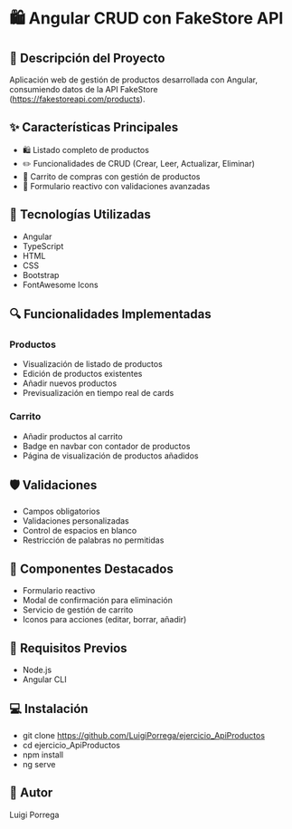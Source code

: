 # 🛍️ Angular CRUD con FakeStore API

## 📝 Descripción del Proyecto
Aplicación web de gestión de productos desarrollada con Angular, consumiendo datos de la API FakeStore (https://fakestoreapi.com/products).

## ✨ Características Principales
- 🛍️ Listado completo de productos
- ✏️ Funcionalidades de CRUD (Crear, Leer, Actualizar, Eliminar)
- 🛒 Carrito de compras con gestión de productos
- 📝 Formulario reactivo con validaciones avanzadas

## 🚀 Tecnologías Utilizadas
- Angular
- TypeScript
- HTML
- CSS
- Bootstrap
- FontAwesome Icons

## 🔍 Funcionalidades Implementadas
### Productos
- Visualización de listado de productos
- Edición de productos existentes
- Añadir nuevos productos
- Previsualización en tiempo real de cards

### Carrito
- Añadir productos al carrito
- Badge en navbar con contador de productos
- Página de visualización de productos añadidos

## 🛡️ Validaciones
- Campos obligatorios
- Validaciones personalizadas
- Control de espacios en blanco
- Restricción de palabras no permitidas

## 🧩 Componentes Destacados
- Formulario reactivo
- Modal de confirmación para eliminación
- Servicio de gestión de carrito
- Iconos para acciones (editar, borrar, añadir)

## 🔧 Requisitos Previos
- Node.js
- Angular CLI

## 💻 Instalación
- git clone https://github.com/LuigiPorrega/ejercicio_ApiProductos
- cd ejercicio_ApiProductos
- npm install
- ng serve


## 👤 Autor
Luigi Porrega


